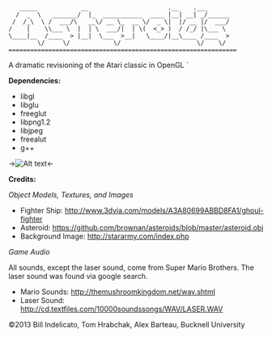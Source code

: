 	   _____            __                      .__    .___      
	  /  _  \   _______/  |_  ___________  ____ |__| __| _/______
	 /  /_\  \ /  ___/\   __\/ __ \_  __ \/  _ \|  |/ __ |/  ___/
	/    |    \\___ \  |  | \  ___/|  | \(  <_> )  / /_/ |\___ \ 
	\____|__  /____  > |__|  \___  >__|   \____/|__\____ /____  >
	        \/     \/            \/                     \/    \/ 
	===============================================================


A dramatic revisioning of the Atari classic in OpenGL
`

**Dependencies:**

+  libgl
+  libglu
+  freeglut
+  libpng1.2
+  libjpeg
+  freealut
+  g++

->![Alt text](https://raw.github.com/windelicato/Asteroids/master/screenshot.png "Asteroids")<-


**Credits:**


*Object Models, Textures, and Images*


*  Fighter Ship: http://www.3dvia.com/models/A3A80699ABBD8FA1/ghoul-fighter
*  Asteroid: https://github.com/brownan/asteroids/blob/master/asteroid.obj
*  Background Image: http://stararmy.com/index.php



*Game Audio*

All sounds, except the laser sound, come from Super Mario Brothers. The laser sound was found via google search. 

*  Mario Sounds: http://themushroomkingdom.net/wav.shtml
*  Laser Sound: http://cd.textfiles.com/10000soundssongs/WAV/LASER.WAV

©2013 Bill Indelicato, Tom Hrabchak, Alex Barteau,  Bucknell University
